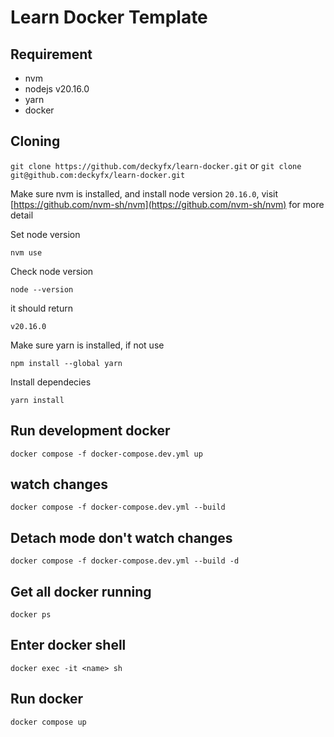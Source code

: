 # Learn Docker Template

## Requirement

- nvm
- nodejs v20.16.0
- yarn
- docker

## Cloning

`git clone https://github.com/deckyfx/learn-docker.git`
or `git clone git@github.com:deckyfx/learn-docker.git`

Make sure nvm is installed, and install node version `20.16.0`, visit [https://github.com/nvm-sh/nvm](https://github.com/nvm-sh/nvm) for more detail

Set node version

`nvm use`

Check node version

`node --version`

it should return

`v20.16.0`

Make sure yarn is installed, if not use

`npm install --global yarn`

Install dependecies

`yarn install`

## Run development docker

`docker compose -f docker-compose.dev.yml up`

## watch changes

`docker compose -f docker-compose.dev.yml --build`

## Detach mode don't watch changes

`docker compose -f docker-compose.dev.yml --build -d`

## Get all docker running

`docker ps`

## Enter docker shell

`docker exec -it <name> sh`

## Run docker

`docker compose up`
